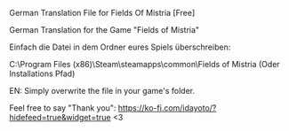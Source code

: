 German Translation File for Fields Of Mistria [Free]

German Translation for the Game "Fields of Mistria"

Einfach die Datei in dem Ordner eures Spiels überschreiben:

C:\Program Files (x86)\Steam\steamapps\common\Fields of Mistria (Oder Installations Pfad)

EN: Simply overwrite the file in your game's folder.

Feel free to say "Thank you": https://ko-fi.com/idayoto/?hidefeed=true&widget=true <3
